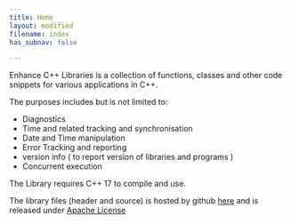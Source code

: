 ```yaml
---
title: Home
layout: modified
filename: index
has_subnav: false

---
```


Enhance C++ Libraries is a collection of functions, classes and other code snippets for 
various applications in C++.

The purposes includes but is not limited to:

- Diagnostics
- Time and related tracking and synchronisation
- Date and Time manipulation
- Error Tracking and reporting
- version info ( to report version of libraries and programs )
- Concurrent execution

The Library requires C++ 17 to compile and use.

The library files (header and source) is hosted by github 
[here](https://github.com/harithmanoj/Enhance) and is released under 
[Apache License](https://github.com/harithmanoj/Enhance/blob/master/License)




